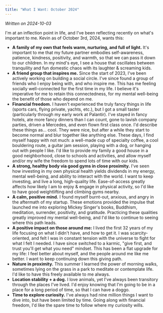 ```yaml
---
title: "What I Want: October 2024"
---
```


_Written on 2024-10-03_

I'm at an inflection point in life, and I've been reflecting recently on what's important to me. Kevin as of October 3rd, 2024, wants this:

- **A family of my own that feels warm, nurturing, and full of light.** It's important to me that my future partner embodies self-awareness, patience, kindness, positivity, and warmth, so that we can pass it down to our children. In my mind's eye, I see a house that oscillates between tranquility and fun domestic chaos with its laughter & screaming kids.
- **A friend group that inspires me.** Since the start of 2023, I've been actively working on building a social circle. I've since found a group of friends who I enjoy being with, and who inspire me. This has me feeling socially well-connected for the first time in my life. I believe it's imperative for me to retain this connectedness, for my mental well-being the benefit of those who depend on me.
- **Financial freedom.** I haven't experienced the truly fancy things in life (sports cars, flying private, yachts, etc.), but I got a small taster (particularly through my early work at Palantir). I've stayed in fancy hotels, ate more fancy dinners than I can count, gone to lavish company parties, driven a Mercedes, and even flown first class once. I'd describe these things as... cool. They were nice, but after a while they start to become normal and blur together like anything else. These days, I find myself happy with not much: a well-made cup of specialty coffee, a cool bouldering route, a guitar jam session, playing with a dog, or hanging out with people I like. I'd like to provide my family a good house in a good neighborhood, close to schools and activities, and allow myself and/or my wife the freedom to spend lots of time with our kids.
- **A strong, healthy body via good gyms in close proximity.** I've seen how investing in my own physical health yields dividends in my energy, mental well-being, and ability to interact with the world. I want to keep investing, and live a long, high-quality life. Ease-of-access greatly affects how likely I am to enjoy & engage in physical activity, so I'd like to have good weightlifting and climbing gyms nearby.
- **A calm, positive mind.** I found myself burnt-out, anxious, and angry in the aftermath of my startup. These emotions provided the impulse that launched me into exploring Mickey Singer's books, Buddhism, meditation, surrender, positivity, and gratitude. Practicing these qualities greatly improved my mental well-being, and I'd like to continue to seeing where this path leads.
- **A positive impact on those around me:** I lived the first 32 years of my life focusing on what I didn't have, and how to get it. I was scarcity-oriented, and felt I was in constant tension with the universe to fight for what I felt I needed. I have since switched to a karmic, "give first, and trust you'll get what you need" mindset. This has been a flat upgrade for my life: I feel better about myself, and the people around me like me better. I want to keep continuing down this giving path.
- **Nature in proximity.** This summer I learned the power of morning walks, sometimes lying on the grass in a park to meditate or contemplate life. I'd like to have this freely available to me always.
- **Location stability + a dog.** I love animals, yet I've always been transitory through the places I've lived. I'd enjoy knowing that I'm going to be in a place for a long period of time, so that I can have a doggo.
- **Time to explore curiosity.** I've always had nine million things I want to dive into, but have been limited by time. Going along with financial freedom, I'd like the spare time to follow where my curiosity wills.
